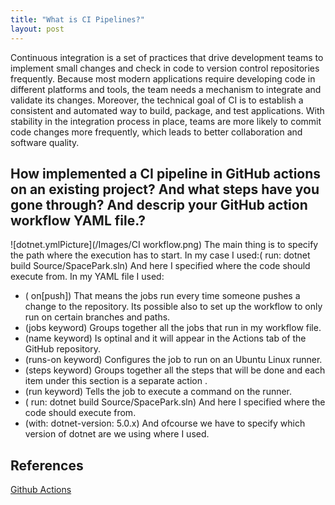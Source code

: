 ```yaml
---
title: "What is CI Pipelines?"
layout: post
---
```


Continuous integration is a set of practices that drive development teams to implement small changes and check in code to version control repositories frequently. Because most modern applications require developing code in different platforms and tools, the team needs a mechanism to integrate and validate its changes.
Moreover, the technical goal of CI is to establish a consistent and automated way to build, package, and test applications. With stability in the integration process in place, teams are more likely to commit code changes more frequently, which leads to better collaboration and software quality.


## How implemented a CI pipeline in GitHub actions on an existing project? And what steps have you gone through? And descrip your GitHub action workflow YAML file.?
![dotnet.ymlPicture](/Images/CI workflow.png)
The main thing is to specify the path where the execution has to start.
In my case I used:( run: dotnet build Source/SpacePark.sln) And here I specified where the code should execute from.
In my YAML file I used:
* ( on[push]) That means the jobs run every time someone pushes a change to the repository. Its possible also to set up the workflow to only run on certain branches and paths.
* (jobs keyword) Groups together all the jobs that run in my workflow file.
* (name keyword) Is optinal and  it will appear in the Actions tab of the GitHub repository.
* (runs-on keyword) Configures the job to run on an Ubuntu Linux runner.
* (steps keyword) Groups together all the steps that will be done and each item under this section is a separate action .
* (run keyword) Tells the job to execute a command on the runner.
* ( run: dotnet build Source/SpacePark.sln) And here I specified where the code should execute from. 
* (with: dotnet-version: 5.0.x) And ofcourse we have to specify which version of dotnet are we using where I used.



## References

[Github Actions](https://docs.github.com/en/actions/quickstart)

